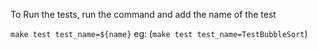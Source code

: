 To Run the tests, run the command and add the name of the test

`make test test_name=${name}` eg: (`make test test_name=TestBubbleSort`)

